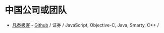 # 中国公司或团队

- [凡泰极客](https://www.finogeeks.com/about) - [Github](https://github.com/finogeeks) / 证券 /  JavaScript, Objective-C, Java, Smarty, C++ / 
